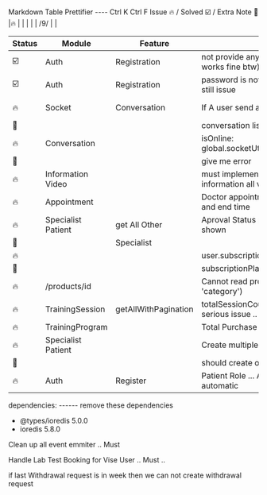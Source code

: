 Markdown Table Prettifier ---- Ctrl K Ctrl F
Issue 🔥  /  Solved ☑️ / Extra Note 📝
|🔥      | |  |  |  | /9/ | |


| Status | Module             | Feature              | Issue                                               | Description | Date    | Remarks  |
|--------|--------------------|----------------------|-----------------------------------------------------|-------------|---------|----------|
| ☑️     | Auth               | Registration         | not provide any response(specialist works fine btw) |             | 26/8/25 |          |
| ☑️   | Auth               | Registration         | password is not hashed in database .. still issue   |             | 26/8/   |          |
| 🔥     | Socket             | Conversation         | If A user send a message .. his                     |             | /8/     | based on |
| 📝     |                    |                      | conversation list should be updated                 |             | /8/     | sikring  |
| 🔥     | Conversation       |                      | isOnline: global.socketUtils.isUserOnline(userId)   |             | /8/     |          |
| 📝     |                    |                      | give me error                                       |             | /8/     |          |
| 🔥     | Information Video  |                      | must implementget caching information all video     |             | 7/9/    |          |
| 🔥     | Appointment        |                      | Doctor appointment must contain start and end time  |             | 7/9/    |          |
| 🔥     | Specialist Patient | get All Other        | Aproval Status pending can not be shown             |             | /9/     |          |
| 📝     |                    | Specialist           |                                                     |             | 13/9/   |          |
| 🔥     |                    |                      | user.subscriptionPlan can not store                 |             | /9/     |          |
| 📝     |                    |                      | subscriptionPlan in AccessToken ..                  |             | 14/9/   |          |
| 🔥     | /products/id       |                      | Cannot read properties of null (reading 'category') |             | 14/9/   |          |
| 🔥     | TrainingSession    | getAllWithPagination | totalSessionCount calculation has serious issue ..  | may be      | 20/9/   | no need  |
| 🔥     | TrainingProgram    |                      | Total Purchase count need to track                  |             | /8/     | MUST     |
| 🔥     | Specialist Patient |                      | Create multiple relation .. but it                  |             | 21/9/   |          |
| 📝     |                    |                      | should create only one relation                     |             | /8/     |          |
| 🔥     | Auth               | Register             | Patient Role ... Assign specialist automatic        |             | /10/    |          |


dependencies: ------ remove these dependencies
+ @types/ioredis 5.0.0
+ ioredis 5.8.0
 
Clean up all event emmiter .. Must 

Handle Lab Test Booking for Vise User .. Must ..

if last Withdrawal request is in week then we can not create withdrawal request